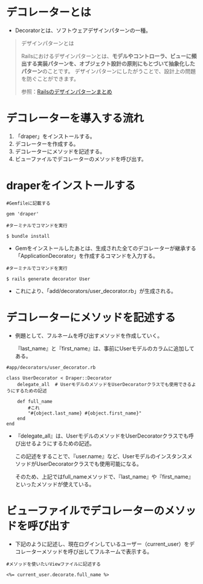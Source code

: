 # デコレーターとは

- Decoratorとは、ソフトウェアデザインパターンの一種。

> デザインパターンとは
> 
> 
> Railsにおけるデザインパターンとは、**モデルやコントローラ、ビューに頻出する実装パターンを、オブジェクト設計の原則にもとづいて抽象化したパターン**のことです。 デザインパターンにしたがうことで、設計上の問題を防ぐことができます。
> 
> 参照：[Railsのデザインパターンまとめ](https://applis.io/posts/rails-design-patterns#rails%E3%81%AB%E3%81%8A%E3%81%91%E3%82%8B%E3%83%87%E3%82%B6%E3%82%A4%E3%83%B3%E3%83%91%E3%82%BF%E3%83%BC%E3%83%B3%E3%81%A8%E3%81%AF)
> 

# デコレーターを導入する流れ

1. 「draper」をインストールする。
2. デコレーターを作成する。
3. デコレーターにメソッドを記述する。
4. ビューファイルでデコレーターのメソッドを呼び出す。

# draperをインストールする

```
#Gemfileに記載する

gem 'draper'
```

```
#ターミナルでコマンドを実行

$ bundle install
```

- Gemをインストールしたあとは、生成された全てのデコレーターが継承する「ApplicationDecorator」を作成するコマンドを入力する。

```
#ターミナルでコマンドを実行

$ rails generate decorator User
```

- これにより、「add/decorators/user_decorator.rb」が生成される。

# デコレーターにメソッドを記述する

- 例題として、フルネームを呼び出すメソッドを作成していく。
    
    『last_name』と『first_name』は、事前にUserモデルのカラムに追加してある。
    

```
#app/decorators/user_decorator.rb

class UserDecorator < Draper::Decorator
	delegate_all  # UserモデルのメソッドをUserDecoratorクラスでも使用できるようにするための記述
	
	def full_name
		#これ
		"#{object.last_name} #{object.first_name}"
	end
end
```

- 『delegate_all』は、UserモデルのメソッドをUserDecoratorクラスでも呼び出せるようにするための記述。
    
    この記述をすることで、『user.name』など、UserモデルのインスタンスメソッドがUserDecoratorクラスでも使用可能になる。
    
    そのため、上記ではfull_nameメソッドで、『last_name』や『first_name』といったメソッドが使えている。
    

# ビューファイルでデコレーターのメソッドを呼び出す

- 下記のように記述し、現在ログインしているユーザー（current_user）をデコレーターメソッドを呼び出してフルネームで表示する。

```
#メソッドを使いたいViewファイルに記述する

<%= current_user.decorate.full_name %>
```
